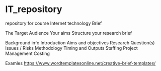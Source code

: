 # IT_repository
repository for course Internet technology
Brief

The Target Audience
Your aims
Structure your research brief

Background info
Introduction
Aims and objectives
Research Question(s)
Issues / Risks
Methodology
Timing and Outputs
Staffing
Project Management
Costing


Examles
https://www.wordtemplatesonline.net/creative-brief-templates/
